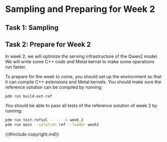 # Sampling and Preparing for Week 2

## Task 1: Sampling

## Task 2: Prepare for Week 2

In week 2, we will optimize the serving infrastructure of the Qwen2 model. We will write some C++ code and Metal kernel
to make some operations run faster.

To prepare for the week to come, you should set up the environment so that it can compile C++ extensions and Metal kernels.
You should make sure the reference solution can be compiled by running:

```
pdm run build-ext-ref
```

You should be able to pass all tests of the reference solution of week 2 by running:

```bash
pdm run test-refsol -- -- -k week_2
pdm run main --solution ref --loader week2
```

{{#include copyright.md}}
